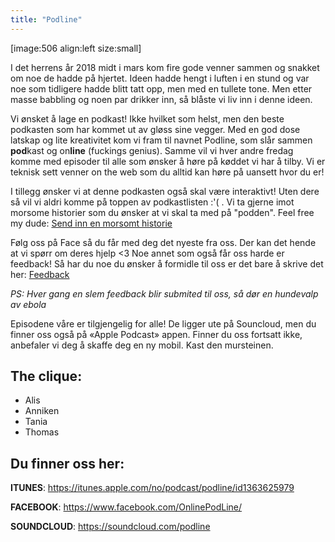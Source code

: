 ```yaml
---
title: "Podline"
---
```


[image:506 align:left size:small]


I det herrens år 2018 midt i mars kom fire gode venner sammen og snakket om noe de hadde på hjertet. Ideen hadde hengt i luften i en stund og var noe som tidligere hadde blitt tatt opp, men med en tullete tone. Men etter masse babbling og noen par drikker inn, så blåste vi liv inn i denne ideen.


Vi ønsket å lage en podkast! Ikke hvilket som helst, men den beste podkasten som har kommet ut av gløss sine vegger. Med en god dose latskap og lite kreativitet kom vi fram til navnet Podline, som slår sammen **pod**kast og on**line** (fuckings genius). Samme vil vi hver andre fredag komme med episoder til alle som ønsker å høre på køddet vi har å tilby. Vi er teknisk sett venner on the web som du alltid kan høre på uansett hvor du er!

I tillegg ønsker vi at denne podkasten også skal være interaktivt! Uten dere så vil vi aldri komme på toppen av podkastlisten :'( .  Vi ta gjerne imot morsome historier som du ønsker at vi skal ta med på "podden". 
Feel free my dude: [Send inn en morsomt historie](https://docs.google.com/forms/d/1iOb3UeUEtp-xBCcA--lwtbh549h0sDbOnueaCSO0Px0/)


Følg oss på Face så du får med deg det nyeste fra oss. Der kan det hende at vi spørr om deres hjelp <3 
Noe annet som også får oss harde er feedback! Så har du noe du ønsker å formidle til oss er det bare å skrive det her:
[Feedback](https://docs.google.com/forms/d/1mlgV0sONmpItr8L1EN65HLpsoAckdzEobJyiVFS40M4/)

_PS: Hver gang en slem feedback blir submited til oss, så dør en hundevalp av ebola_

Episodene våre er tilgjengelig for alle! De ligger ute på Souncloud, men du finner oss også på «Apple Podcast» appen. Finner du oss fortsatt ikke, anbefaler vi deg å skaffe deg en ny mobil. Kast den mursteinen.

The clique:
----------
- Alis
- Anniken
- Tania
- Thomas



Du finner oss her:
------------------
**ITUNES**: https://itunes.apple.com/no/podcast/podline/id1363625979

**FACEBOOK**: https://www.facebook.com/OnlinePodLine/

**SOUNDCLOUD**: https://soundcloud.com/podline